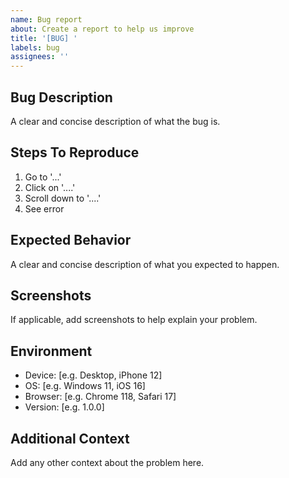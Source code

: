 ```yaml
---
name: Bug report
about: Create a report to help us improve
title: '[BUG] '
labels: bug
assignees: ''
---
```


## Bug Description
A clear and concise description of what the bug is.

## Steps To Reproduce
1. Go to '...'
2. Click on '....'
3. Scroll down to '....'
4. See error

## Expected Behavior
A clear and concise description of what you expected to happen.

## Screenshots
If applicable, add screenshots to help explain your problem.

## Environment
- Device: [e.g. Desktop, iPhone 12]
- OS: [e.g. Windows 11, iOS 16]
- Browser: [e.g. Chrome 118, Safari 17]
- Version: [e.g. 1.0.0]

## Additional Context
Add any other context about the problem here.
